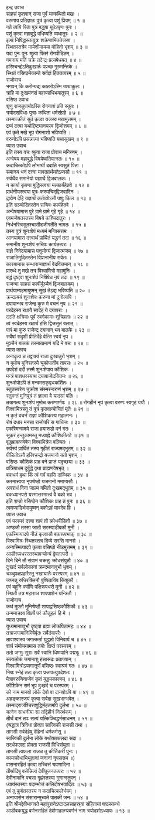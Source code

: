 इन्द्र उवाच  
साहसं कृतवान् राजा पूर्वं यत्कथितो मखः ।  
वरुणाय प्रतिज्ञातः पुत्रं कृत्वा पशुं प्रियम् ॥ १ ॥  
गते त्वयि पिता पुत्रं बद्ध्वा यूपेऽघृणः पुनः ।  
पशुं कृत्वा महाबुद्धे वधिष्यति व्यथातुरः ॥ २ ॥  
इत्थं निषिद्धस्तत्पुत्रः शक्रेणामिततेजसा ।  
स्थितस्तत्रैव मायेशीमायया मोहितो भृशम् ॥ ३ ॥  
यदा पुनः पुनः श्रुत्वा पितरं रोगपीडितम् ।  
गमनाय मतिं चक्रे तदेन्द्रः प्रत्यषेधयत् ॥ ४ ॥  
हरिश्चन्द्रोऽतिदुःखार्तः पप्रच्छ गुरुमन्तिके ।  
स्थितं वसिष्ठमेकान्ते सर्वज्ञं हिततत्परम् ॥ ५ ॥  
राजोवाच  
भगवन् कि करोम्यद्य कातरोऽस्मि व्यथाकुलः ।  
त्राहि मां दुःखमनसं महाव्याधिभयातुरम् ॥ ६ ॥  
वसिष्ठ उवाच  
शृणु राजन्नुपायोऽस्ति रोगनाशं प्रति स्तुतः ।  
त्रयोदशविधाः पुत्राः कथिता धर्मसंग्रहे ॥ ७ ॥  
तस्मात्क्रीतं सुतं कृत्वा यजस्व मखमुत्तमम् ।  
द्रव्यं दत्त्वा यथोद्दिष्टमानयस्व द्विजोत्तमम् ॥ ८ ॥  
एवं कृते मखे भूप रोगनाशो भविष्यति ।  
वरुणोऽपि प्रसन्नात्मा भविष्यति यथासुखम् ॥ ९ ॥  
व्यास उवाच  
इति तस्य वचः श्रुत्वा राजा प्रोवाच मन्त्रिणम् ।  
अन्वेषय महाबुद्धे विषयेष्वतियत्नतः ॥ १० ॥  
कदाचित्कोऽपि लोभार्थी ददाति स्वसुतं पिता ।  
समानय धनं दत्त्वा यावत्प्रार्थयतेऽप्यसौ ॥ ११ ॥  
सर्वथैव समानेयो यज्ञार्थे द्विजबालकः ।  
न कार्या कृपणा बुद्धिस्त्वया मत्कार्यहेतवे ॥ १२ ॥  
प्रार्थनीयस्त्वया पुत्रः कस्यचिद्‌द्विजवादिनः ।  
द्रव्येण देहि यज्ञार्थं कर्तव्योऽसौ पशुः किल ॥ १३ ॥  
इति सञ्चोदितस्तेन सचिवः कार्यहेतवे ।  
अन्वेषयामास पुरे ग्रामे ग्रामे गृहे गृहे ॥ १४ ॥  
एवमन्वेषतस्तस्य विषये कश्चिदातुरः ।  
निर्धनस्त्रिसुतश्चासीदजीगर्तेति नामतः ॥ १५ ॥  
तस्य पुत्रं शुनःशेपं मध्यमं मन्त्रिसत्तमः ।  
आनयामास दत्त्वार्थं प्रार्थितं यद्धनं तदा ॥ १६ ॥  
समानीय शुनःशेपं सचिवः कार्यतत्परः ।  
राज्ञे निवेदयामास पशुयोग्यं द्विजात्मजम् ॥ १७ ॥  
राजातिमुदितस्तेन विप्रानानीय सर्वतः ।  
कारयामास सम्भारान्यज्ञार्थं वेदवित्तमान् ॥ १८ ॥  
प्रारब्धे तु मखे तत्र विश्वामित्रो महामुनिः ।  
बद्धं दृष्ट्वा शुनःशेपं निषिषेध नृपं तदा ॥ १९ ॥  
राजन्मा साहसं कार्षीर्मुञ्चैनं द्विजबालकम् ।  
प्रार्थयाम्यहमायुष्मन् सुखं तेऽद्य भविष्यति ॥ २० ॥  
क्रन्दत्ययं शुनःशेपः करुणा मां दुनोत्यपि ।  
दयावान्भव राजेन्द्र कुरु मे वचनं नृप ॥ २१ ॥  
परदेहस्य रक्षायै स्वदेहं ये दयापराः ।  
ददति क्षत्रियाः पूर्वं स्वर्गकामाः शुचिव्रताः ॥ २२ ॥  
त्वं स्वदेहस्य रक्षार्थं हंसि द्विजसुतं बलात् ।  
पापं मा कुरु राजेन्द्र दयावान् भव बालके ॥ २३ ॥  
सर्वेषां सदृशी प्रीतिर्देहे वेत्सि स्वयं नृप ।  
मुञ्चैनं बालकं तस्मात्प्रमाणं यदि मे वचः ॥ २४ ॥  
व्यास क्त्वच  
अनादृत्य च तद्वाक्यं राजा दुःखातुरो भृशम् ।  
न मुमोच मुनिस्तस्मै चूकोपातीव तापसः ॥ २५ ॥  
उपदेशं ददौ तस्मै शुनःशेपाय कौशिकः ।  
मन्त्रं पाशधरस्याथ दयावान्वेदवित्तमः ॥ २६ ॥  
शुनःशेपोऽपि तं मन्त्रमसकृद्वधकर्शितः ।  
स्तुतस्वरेण चुक्रोश संस्मरन्वरुणं भृशम् ॥ २७ ॥  
स्तुवन्तं मुनिपुत्रं तं ज्ञात्वा वै यादसां पतिः ।  
तत्रागत्य शुनःशेपं मुमोच करुणार्णवः ॥ २८ ॥
रोगहीनं नृपं कृत्वा वरुणः स्वगृहं ययौ ।  
विश्वामित्रस्तु तं पुत्रं कृतवान्मोचितं मृतेः ॥ २९ ॥  
न कृतं वचनं राज्ञा कौशिकस्य महात्मनः ।  
रोषं दधार मनसा राजोपरि स गाधिजः ॥ ३० ॥  
एकस्मिन्समये राजा हयारूढो वनं गतः ।  
सूकरं हन्तुकामस्तु मध्याह्ने कौशिकीतटे ॥ ३१ ॥  
वृद्धब्राह्मणवेषेण विश्वामित्रेण वञ्चितः ।  
सर्वस्वं प्रार्थितं तस्य गृहीतं राज्यमद्‌भुतम् ॥ ३२ ॥  
पीडितोऽसौ हरिश्चन्द्रो यजमानो यतो भृशम् ।  
वसिष्ठः कौशिकं प्राह वने प्राप्तं यदृच्छया ॥ ३३ ॥  
क्षत्रियाधम दुर्बुद्धे वृथा ब्राह्मणवेषभृत् ।  
बकधर्म वृथा किं त्वं गर्वं वहसि दाम्भिक ॥ ३४ ॥  
कस्मात्त्वया नृपश्रेष्ठो यजमानो ममाप्यसौ ।  
अपराधं विना जाल्म गमितो दुःखमद्‌भुतम् ॥ ३५ ॥  
बकध्यानपरो यस्मात्तस्मात्त्वं वै बको भव ।  
इति शप्तो वसिष्ठेन कौशिकः प्राह तं पुनः ॥ ३६ ॥  
त्वमप्याडिर्भवायुष्मन् बकोऽहं यावदेव हि ।  
व्यास उवाच  
एवं परस्परं दत्त्वा शापं तौ क्रोधपीडितौ ॥ ३७ ॥  
अण्डजौ तरसा जातौ सरस्याडीबकौ मुनी ।  
एकस्मिन्पादपे नीडं कृत्वासौ बकरूपभाक् ॥ ३८ ॥  
विश्वामित्रः स्थितस्तत्र दिव्ये सरसि मानसे ।  
अन्यस्मित्पादपे कृत्वा वसिष्ठो नीडमुत्तमम् ॥ ३९ ॥  
आडीरूपधरस्तस्थावन्योन्यं द्वेषतत्परौ ।  
दिने दिने तौ संग्रामं चक्रतुः क्रोधसंयुतौ ॥ ४० ॥  
दुःखदं सर्वलोकानां क्रन्दमानावुभौ भृशम् ।  
चञ्चुपक्षप्रहारैस्तु नखाघातैः परस्परम् ॥ ४१ ॥  
जघ्नतू रुधिरक्लिनौ पुष्पिताविव किंशुकौ ।  
एवं बहूनि वर्षाणि पक्षिरूपधरौ मुनी ॥ ४२ ॥  
स्थितौ तत्र महाराज शापपाशेन यन्त्रितौ ।  
राजोवाच  
कथं मुक्तौ मुनिश्रेष्ठौ शापाद्वसिष्ठकौशिकौ ॥ ४३ ॥  
तन्ममाचक्ष्व विप्रर्षे परं कौतूहलं हि मे ।  
व्यास उवाच  
युध्यमानाब्वुभौ दृष्ट्वा ब्रह्मा लोकपितामहः ॥ ४४ ॥  
तत्राजगामानिमिषैर्वृतः सर्वैर्दयापरैः ।  
तावाश्वास्य जगत्कर्ता युद्धतो विनिवार्य च ॥ ४५ ॥  
शापं संमोचयामास तयोः क्षिप्तं परस्परम् ।  
ततो जग्मुः सुराः सर्वे स्वानि धिष्ण्यानि पद्मभूः ॥ ४६ ॥  
सत्यलोकं जगामाशु हंसारूढः प्रतापवान् ।  
विश्वामित्रोऽप्यगात्तूर्णं वसिष्ठः स्वाश्रमं गतः ॥ ४७ ॥  
मिथः स्नेहं ततः कृत्वा प्रजापत्युपदेशतः ।  
मैत्रावरुणिनाप्येवं कृतं युद्धमकारणम् ॥ ४८ ॥  
कौशिकेन समं भूप दुःखदं च परस्परम् ।  
को नाम मानवो लोके देवो वा दानवोऽपि वा ॥ ४९ ॥  
अहङ्कारजयं कृत्वा सर्वदा सुखभाग्भवेत् ।  
तस्माद्‌राजंश्चित्तशुद्धिर्महतामपि दुर्लभा ॥ ५० ॥  
यत्नेन साधनीया सा तद्विहीनं निरर्थकम् ।  
तीर्थं दानं तपः सत्यं यत्किञ्चिद्धर्मसाधनम् ॥ ५१ ॥  
(श्रद्धात्र त्रिविधा प्रोक्ता सात्त्विकी राजसी तथा ।  
तामसी सर्वदेहेषु देहिनां धर्मकर्मसु ॥  
सात्त्विकी दुर्लभा लोके यथोक्तफलदा सदा ।  
तदर्धफलदा प्रोक्ता राजसी विधिसंयुता ॥  
तामसी त्वफला राजन्न तु कीर्तिकरी पुनः ।  
कामक्रोधाभिभूतानां जनानां नृपसत्तम ॥)  
वासनारहितं कृत्वा तच्चित्तं श्रवणादिना ।  
तीर्थादिषु वसेन्नित्यं देवीपूजनतत्परः ॥ ५२ ॥  
देवीनामानि वचसा गृह्णंस्तस्या गुणान्स्तुवन् ।  
ध्यायंस्तस्याः पदाम्भोजं कलिदोषभयार्दितः ॥ ५३ ॥  
एवं तु कुर्वतस्तस्य न कदाचित्कलेर्भयम् ।  
अनायासेन संसारान्मुच्यते पातकी जनः ॥ ५४ ॥  
इति श्रीमद्देवीभागवते महापुराणेऽष्टादलसाहस्र्यां संहितायां षष्ठस्कन्धे  
आडीबकयुद्ध वर्णनसहितं देवीमाहात्म्यवर्णनं नाम त्रयोदशोऽध्यायः ॥ १३ ॥
